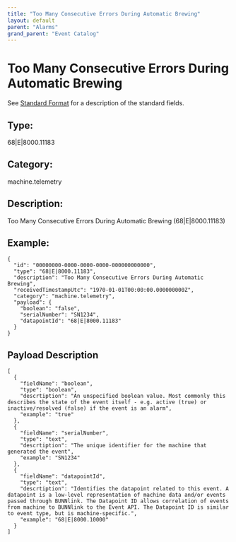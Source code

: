 ```yaml
---
title: "Too Many Consecutive Errors During Automatic Brewing"
layout: default
parent: "Alarms"
grand_parent: "Event Catalog"
---
```


# Too Many Consecutive Errors During Automatic Brewing

See [Standard Format](/event-subscriptions/event-format) for a description of the standard fields.

## Type:

68\|E\|8000.11183

## Category:

machine.telemetry

## Description: 

Too Many Consecutive Errors During Automatic Brewing (68\|E\|8000.11183)

## Example:

```
{
  "id": "00000000-0000-0000-0000-000000000000",
  "type": "68|E|8000.11183",
  "description": "Too Many Consecutive Errors During Automatic Brewing",
  "receivedTimestampUtc": "1970-01-01T00:00:00.000000000Z",
  "category": "machine.telemetry",
  "payload": {
    "boolean": "false",
    "serialNumber": "SN1234",
    "datapointId": "68|E|8000.11183"
  }
}
```

## Payload Description

```
[
  {
    "fieldName": "boolean",
    "type": "boolean",
    "descrtiption": "An unspecified boolean value. Most commonly this describes the state of the event itself - e.g. active (true) or inactive/resolved (false) if the event is an alarm",
    "example": "true"
  },
  {
    "fieldName": "serialNumber",
    "type": "text",
    "descrtiption": "The unique identifier for the machine that generated the event",
    "example": "SN1234"
  },
  {
    "fieldName": "datapointId",
    "type": "text",
    "descrtiption": "Identifies the datapoint related to this event. A datapoint is a low-level representation of machine data and/or events passed through BUNNlink. The Datapoint ID allows correlation of events from machine to BUNNlink to the Event API. The Datapoint ID is similar to event type, but is machine-specific.",
    "example": "68|E|8000.10000"
  }
]
```

